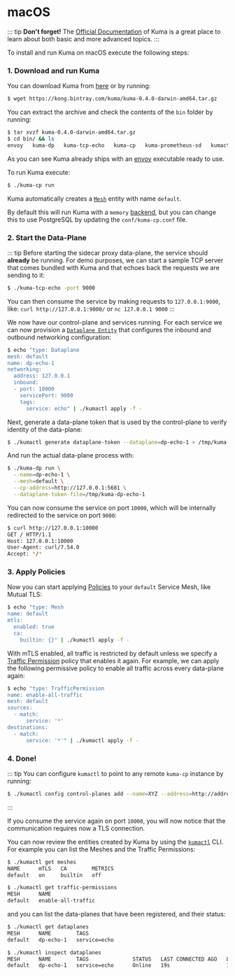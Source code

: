 # macOS

::: tip
**Don't forget!** The [Official Documentation](../) of Kuma is a great place to learn about both basic and more advanced topics.
:::

To install and run Kuma on macOS execute the following steps:

### 1. Download and run Kuma

You can download Kuma from [here](https://kong.bintray.com/kuma/kuma-0.4.0-darwin-amd64.tar.gz) or by running:

```sh
$ wget https://kong.bintray.com/kuma/kuma-0.4.0-darwin-amd64.tar.gz
```

You can extract the archive and check the contents of the `bin` folder by running:

```sh
$ tar xvzf kuma-0.4.0-darwin-amd64.tar.gz
$ cd bin/ && ls
envoy   kuma-dp   kuma-tcp-echo   kuma-cp   kuma-prometheus-sd   kumactl
```

As you can see Kuma already ships with an [envoy](http://envoyproxy.io) executable ready to use.

To run Kuma execute:

```sh
$ ./kuma-cp run
```

Kuma automatically creates a [`Mesh`](../../policies/mesh) entity with name `default`. 

By default this will run Kuma with a `memory` [backend](../../documentation/backends), but you can change this to use PostgreSQL by updating the `conf/kuma-cp.conf` file.

### 2. Start the Data-Plane

::: tip
Before starting the sidecar proxy data-plane, the service should **already** be running. For demo purposes, we can start a sample TCP server that comes bundled with Kuma and that echoes back the requests we are sending to it:

```sh
$ ./kuma-tcp-echo -port 9000
```

You can then consume the service by making requests to `127.0.0.1:9000`, like: `curl http://127.0.0.1:9000/` or `nc 127.0.0.1 9000`
:::

We now have our control-plane and services running. For each service we can now provision a [`Dataplane Entity`](../documentation/dps-and-data-model/#dataplane-entity) that configures the inbound and outbound networking configuration:

```sh
$ echo "type: Dataplane
mesh: default
name: dp-echo-1
networking:
  address: 127.0.0.1
  inbound:
  - port: 10000
    servicePort: 9000
    tags:
      service: echo" | ./kumactl apply -f -
```

Next, generate a data-plane token that is used by the control-plane to verify identity of the data-plane:
```sh
$ ./kumactl generate dataplane-token --dataplane=dp-echo-1 > /tmp/kuma-dp-echo-1
```

And run the actual data-plane process with:

```sh
$ ./kuma-dp run \
  --name=dp-echo-1 \
  --mesh=default \
  --cp-address=http://127.0.0.1:5681 \
  --dataplane-token-file=/tmp/kuma-dp-echo-1
```

You can now consume the service on port `10000`, which will be internally redirected to the service on port `9000`:

```sh
$ curl http://127.0.0.1:10000
GET / HTTP/1.1
Host: 127.0.0.1:10000
User-Agent: curl/7.54.0
Accept: */*
```

### 3. Apply Policies

Now you can start applying [Policies](../../policies/introduction) to your `default` Service Mesh, like Mutual TLS:

```sh
$ echo "type: Mesh
name: default
mtls:
  enabled: true 
  ca:
    builtin: {}" | ./kumactl apply -f -
```

With mTLS enabled, all traffic is restricted by default unless we specify a [Traffic Permission](../../policies/traffic-permissions) policy that enables it again. For example, we can apply the following permissive policy to enable all traffic across every data-plane again:

```sh
$ echo "type: TrafficPermission
name: enable-all-traffic
mesh: default
sources:
  - match:
      service: '*'
destinations:
  - match:
      service: '*'" | ./kumactl apply -f -
```

### 4. Done!

::: tip
You can configure `kumactl` to point to any remote `kuma-cp` instance by running:

```sh
$ ./kumactl config control-planes add --name=XYZ --address=http://address.to.kuma:5681
```
:::

If you consume the service again on port `10000`, you will now notice that the communication requires now a TLS connection.

You can now review the entities created by Kuma by using the [`kumactl`](../../documentation/kumactl) CLI. For example you can list the Meshes and the Traffic Permissions:

```sh
$ ./kumactl get meshes
NAME      mTLS   CA        METRICS
default   on     builtin   off

$ ./kumactl get traffic-permissions
MESH      NAME
default   enable-all-traffic
```

and you can list the data-planes that have been registered, and their status:

```sh
$ ./kumactl get dataplanes
MESH      NAME        TAGS
default   dp-echo-1   service=echo

$ ./kumactl inspect dataplanes
MESH      NAME        TAGS              STATUS   LAST CONNECTED AGO   LAST UPDATED AGO   TOTAL UPDATES   TOTAL ERRORS
default   dp-echo-1   service=echo      Online   19s                  18s                2               0
```
